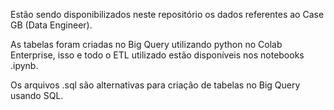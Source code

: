 Estão sendo disponibilizados neste repositório os dados referentes ao Case GB (Data Engineer).

As tabelas foram criadas no Big Query utilizando python no Colab Enterprise, isso e todo o ETL utilizado estão disponíveis nos notebooks .ipynb.

Os arquivos .sql são alternativas para criação de tabelas no Big Query usando SQL.
